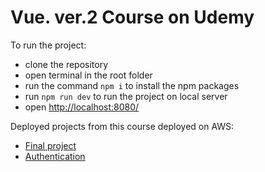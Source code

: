# Vue. ver.2 Course on Udemy
To run the project:
<ul>
  <li>clone the repository</li>
  <li>open terminal in the root folder</li>
  <li>run the command <code>npm i</code> to install the npm packages</li>
  <li>run <code>npm run dev</code> to run the project on local server</li>
  <li>open <a href="http://localhost:8080/">http://localhost:8080/</a></li>
</ul>
Deployed projects from this course deployed on AWS:
<ul>
  <li><a href="http://vue2udemy.s3-website.eu-central-1.amazonaws.com/" target="_blank">Final project</a></li>
  <li><a href="http://vue2auth.s3-website.eu-central-1.amazonaws.com/" target="_blank">Authentication</a></li>
 </ul>
